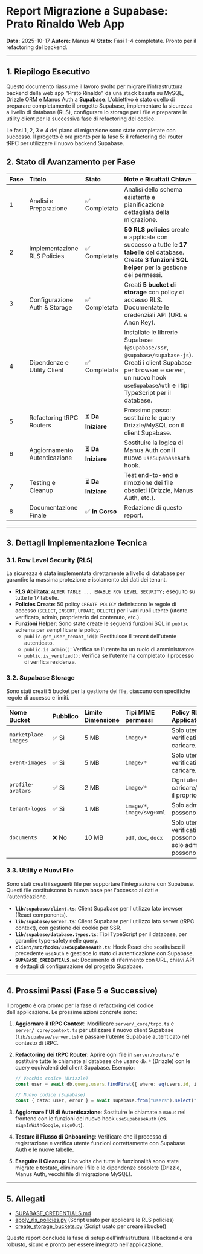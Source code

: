 # Report Migrazione a Supabase: Prato Rinaldo Web App

**Data:** 2025-10-17
**Autore:** Manus AI
**Stato:** Fasi 1-4 completate. Pronto per il refactoring del backend.

---

## 1. Riepilogo Esecutivo

Questo documento riassume il lavoro svolto per migrare l'infrastruttura backend della web app "Prato Rinaldo" da una stack basata su MySQL, Drizzle ORM e Manus Auth a **Supabase**. L'obiettivo è stato quello di preparare completamente il progetto Supabase, implementare la sicurezza a livello di database (RLS), configurare lo storage per i file e preparare le utility client per la successiva fase di refactoring del codice.

Le fasi 1, 2, 3 e 4 del piano di migrazione sono state completate con successo. Il progetto è ora pronto per la fase 5: il refactoring dei router tRPC per utilizzare il nuovo backend Supabase.

## 2. Stato di Avanzamento per Fase

| Fase | Titolo | Stato | Note e Risultati Chiave |
| :--- | :--- | :--- | :--- |
| 1 | Analisi e Preparazione | ✅ Completata | Analisi dello schema esistente e pianificazione dettagliata della migrazione. |
| 2 | Implementazione RLS Policies | ✅ Completata | **50 RLS policies** create e applicate con successo a tutte le **17 tabelle** del database. Create **3 funzioni SQL helper** per la gestione dei permessi. |
| 3 | Configurazione Auth & Storage | ✅ Completata | Creati **5 bucket di storage** con policy di accesso RLS. Documentate le credenziali API (URL e Anon Key). |
| 4 | Dipendenze e Utility Client | ✅ Completata | Installate le librerie Supabase (`@supabase/ssr`, `@supabase/supabase-js`). Creati i client Supabase per browser e server, un nuovo hook `useSupabaseAuth` e i tipi TypeScript per il database. |
| 5 | Refactoring tRPC Routers | ⏳ **Da Iniziare** | Prossimo passo: sostituire le query Drizzle/MySQL con il client Supabase. |
| 6 | Aggiornamento Autenticazione | ⏳ **Da Iniziare** | Sostituire la logica di Manus Auth con il nuovo `useSupabaseAuth` hook. |
| 7 | Testing e Cleanup | ⏳ **Da Iniziare** | Test end-to-end e rimozione dei file obsoleti (Drizzle, Manus Auth, etc.). |
| 8 | Documentazione Finale | ✅ **In Corso** | Redazione di questo report. |

---

## 3. Dettagli Implementazione Tecnica

### 3.1. Row Level Security (RLS)

La sicurezza è stata implementata direttamente a livello di database per garantire la massima protezione e isolamento dei dati dei tenant.

- **RLS Abilitata**: `ALTER TABLE ... ENABLE ROW LEVEL SECURITY;` eseguito su tutte le 17 tabelle.
- **Policies Create**: 50 policy `CREATE POLICY` definiscono le regole di accesso (`SELECT`, `INSERT`, `UPDATE`, `DELETE`) per i vari ruoli utente (utente verificato, admin, proprietario del contenuto, etc.).
- **Funzioni Helper**: Sono state create le seguenti funzioni SQL in `public` schema per semplificare le policy:
  - `public.get_user_tenant_id()`: Restituisce il tenant dell'utente autenticato.
  - `public.is_admin()`: Verifica se l'utente ha un ruolo di amministratore.
  - `public.is_verified()`: Verifica se l'utente ha completato il processo di verifica residenza.

### 3.2. Supabase Storage

Sono stati creati 5 bucket per la gestione dei file, ciascuno con specifiche regole di accesso e limiti.

| Nome Bucket | Pubblico | Limite Dimensione | Tipi MIME permessi | Policy RLS Applicate |
| :--- | :--- | :--- | :--- | :--- |
| `marketplace-images` | ✅ Sì | 5 MB | `image/*` | Solo utenti verificati possono caricare. |
| `event-images` | ✅ Sì | 5 MB | `image/*` | Solo utenti verificati possono caricare. |
| `profile-avatars` | ✅ Sì | 2 MB | `image/*` | Ogni utente può caricare/aggiornare il proprio avatar. |
| `tenant-logos` | ✅ Sì | 1 MB | `image/*`, `image/svg+xml` | Solo admin possono caricare. |
| `documents` | ❌ No | 10 MB | `pdf`, `doc`, `docx` | Solo utenti verificati del tenant possono leggere; solo admin possono caricare. |

### 3.3. Utility e Nuovi File

Sono stati creati i seguenti file per supportare l'integrazione con Supabase. Questi file costituiscono la nuova base per l'accesso ai dati e l'autenticazione.

- **`lib/supabase/client.ts`**: Client Supabase per l'utilizzo lato browser (React components).
- **`lib/supabase/server.ts`**: Client Supabase per l'utilizzo lato server (tRPC context), con gestione dei cookie per SSR.
- **`lib/supabase/database.types.ts`**: Tipi TypeScript per il database, per garantire type-safety nelle query.
- **`client/src/hooks/useSupabaseAuth.ts`**: Hook React che sostituisce il precedente `useAuth` e gestisce lo stato di autenticazione con Supabase.
- **`SUPABASE_CREDENTIALS.md`**: Documento di riferimento con URL, chiavi API e dettagli di configurazione del progetto Supabase.

---

## 4. Prossimi Passi (Fase 5 e Successive)

Il progetto è ora pronto per la fase di refactoring del codice dell'applicazione. Le prossime azioni concrete sono:

1.  **Aggiornare il tRPC Context**: Modificare `server/_core/trpc.ts` e `server/_core/context.ts` per utilizzare il nuovo client Supabase (`lib/supabase/server.ts`) e passare l'utente Supabase autenticato nel contesto di tRPC.

2.  **Refactoring dei tRPC Router**: Aprire ogni file in `server/routers/` e sostituire tutte le chiamate al database che usano `db.*` (Drizzle) con le query equivalenti del client Supabase. Esempio:
    ```typescript
    // Vecchio codice (Drizzle)
    const user = await db.query.users.findFirst({ where: eq(users.id, input.id) });

    // Nuovo codice (Supabase)
    const { data: user, error } = await supabase.from("users").select("*").eq("id", input.id).single();
    ```

3.  **Aggiornare l'UI di Autenticazione**: Sostituire le chiamate a `manus` nel frontend con le funzioni del nuovo hook `useSupabaseAuth` (es. `signInWithGoogle`, `signOut`).

4.  **Testare il Flusso di Onboarding**: Verificare che il processo di registrazione e verifica utente funzioni correttamente con Supabase Auth e le nuove tabelle.

5.  **Eseguire il Cleanup**: Una volta che tutte le funzionalità sono state migrate e testate, eliminare i file e le dipendenze obsolete (Drizzle, Manus Auth, vecchi file di migrazione MySQL).

---

## 5. Allegati

- [SUPABASE_CREDENTIALS.md](./SUPABASE_CREDENTIALS.md)
- [apply_rls_policies.py](./apply_rls_policies.py) (Script usato per applicare le RLS policies)
- [create_storage_buckets.py](./create_storage_buckets.py) (Script usato per creare i bucket)

Questo report conclude la fase di setup dell'infrastruttura. Il backend è ora robusto, sicuro e pronto per essere integrato nell'applicazione.

